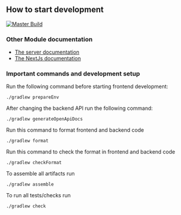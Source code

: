 ## How to start development

[![Master Build](https://github.com/crypto-juenger/startup-template/actions/workflows/on-master-push.yml/badge.svg)](https://github.com/crypto-juenger/startup-template/actions/workflows/on-master-push.yml)

### Other Module documentation

- [The server documentation](server/README.md)
- [The NextJs documentation](web-nextjs/README.md)

### Important commands and development setup

Run the following command before starting frontend development:

```shell
./gradlew prepareEnv
```

After changing the backend API run the following command:

```shell
./gradlew generateOpenApiDocs
```

Run this command to format frontend and backend code

```shell
./gradlew format
```

Run this command to check the format in frontend and backend code

```shell
./gradlew checkFormat
```

To assemble all artifacts run

```shell
./gradlew assemble
```

To run all tests/checks run

```shell
./gradlew check
```
